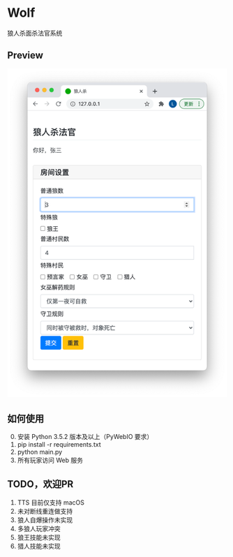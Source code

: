 # Wolf
狼人杀面杀法官系统

Preview
--
![房间设置界面](doc/room_setting.png)

如何使用
--
0. 安装 Python 3.5.2 版本及以上（PyWebIO 要求）
1. pip install -r requirements.txt
2. python main.py
3. 所有玩家访问 Web 服务

TODO，欢迎PR
--
1. TTS 目前仅支持 macOS
2. 未对断线重连做支持
3. 狼人自爆操作未实现
4. 多狼人玩家冲突
5. 狼王技能未实现
6. 猎人技能未实现
